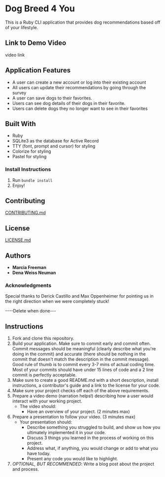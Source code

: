 # Dog Breed 4 You

This is a Ruby CLI application that provides dog recommendations based off of your lifestyle.


## Link to Demo Video

video link

## Application Features
* A user can create a new account or log into their existing account
* All users can update their recommendations by going through the survey
* A user can save dogs to their favorites.
* Users can see dog details of their dogs in their favorite.
* Users can delete dogs they no longer want to see in their favorites

## Built With
* Ruby
* SQLite3 as the database for Active Record
* TTY (font, prompt and cursor) for styling
* Colorize for styling
* Pastel for styling

### Install Instructions
1. Run ```bundle install```
2. Enjoy!


## Contributing
[CONTRIBUTING.md](https://github.com/Marcia-Free/ruby-project-guidelines/blob/master/CONTRIBUTING.md)

## License
[LICENSE.md](https://github.com/Marcia-Free/ruby-project-guidelines/blob/master/LICENSE.md)


## Authors
* **Marcia Freeman**
* **Dena Weiss Neuman**


### Acknowledgments
Special thanks to Derick Castillo and Max Oppenheimer for pointing us in the right direction when we were completely stuck!


----Delete when done---
## Instructions
1. Fork and clone this repository.
2. Build your application. Make sure to commit early and commit often. Commit messages should be meaningful (clearly describe what you're doing in the commit) and accurate (there should be nothing in the commit that doesn't match the description in the commit message). Good rule of thumb is to commit every 3-7 mins of actual coding time. Most of your commits should have under 15 lines of code and a 2 line commit is perfectly acceptable.
3. Make sure to create a good README.md with a short description, install instructions, a contributor's guide and a link to the license for your code.
4. Make sure your project checks off each of the above requirements.
5. Prepare a video demo (narration helps!) describing how a user would interact with your working project.
    * The video should:
      - Have an overview of your project. (2 minutes max)
6. Prepare a presentation to follow your video. (3 minutes max)
    * Your presentation should:
      - Describe something you struggled to build, and show us how you ultimately implemented it in your code.
      - Discuss 3 things you learned in the process of working on this project.
      - Address what, if anything, you would change or add to what you have today.
      - Present any code you would like to highlight.   
7. *OPTIONAL, BUT RECOMMENDED*: Write a blog post about the project and process.
